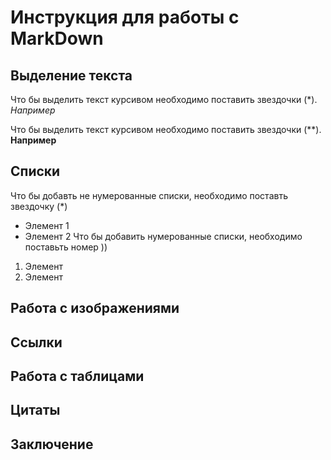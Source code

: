 # Инструкция для работы с MarkDown

## Выделение текста

Что бы выделить текст курсивом необходимо поставить звездочки (*). *Например*

Что бы выделить текст курсивом необходимо поставить звездочки (**). **Например**

## Списки

Что бы добавть не нумерованные списки, необходимо поставть звездочку (*) 

* Элемент 1 
* Элемент 2 
Что бы добавить нумерованные списки, необходимо поставьть номер ))
1. Элемент
2. Элемент 

## Работа с изображениями

## Ссылки

## Работа с таблицами

## Цитаты 

## Заключение 